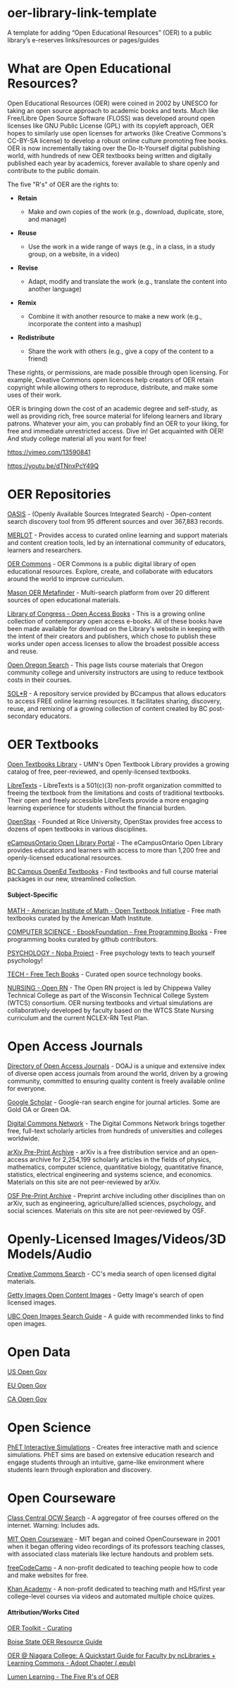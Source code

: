 # oer-library-link-template

A template for adding “Open Educational Resources” (OER) to a public library’s e-reserves links/resources or pages/guides

# What are Open Educational Resources?

Open Educational Resources (OER) were coined in 2002 by UNESCO for taking an open source approach to academic books and texts. Much like Free/Libre Open Source Software (FLOSS) was developed around open licenses like GNU Public License (GPL) with its copyleft approach, OER hopes to similarly use open licenses for artworks (like Creative Commons's CC-BY-SA license) to develop a robust online culture promoting free books. OER is now incrementally taking over the Do-It-Yourself digital publishing world, with hundreds of new OER textbooks being written and digitally published each year by academics, forever available to share openly and contribute to the public domain.

The five "R's" of OER are the rights to:

- **Retain**

  - Make and own copies of the work (e.g., download, duplicate, store, and manage)

- **Reuse**

  - Use the work in a wide range of ways (e.g., in a class, in a study group, on a website, in a video)

- **Revise**

  - Adapt, modify and translate the work (e.g., translate the content into another language)

- **Remix**

  - Combine it with another resource to make a new work (e.g., incorporate the content into a mashup)

- **Redistribute**

  - Share the work with others (e.g., give a copy of the content to a friend)

These rights, or permissions, are made possible through open licensing. For example, Creative Commons open licences help creators of OER retain copyright while allowing others to reproduce, distribute, and make some uses of their work.

OER is bringing down the cost of an academic degree and self-study, as well as providing rich, free source material for lifelong learners and library patrons. Whatever your aim, you can probably find an OER to your liking, for free and immediate unrestricted access. Dive in! Get acquainted with OER! And study college material all you want for free!

https://vimeo.com/13590841

https://youtu.be/dTNnxPcY49Q

# OER Repositories

[OASIS](https://oasis.geneseo.edu/index.php) - (Openly Available Sources Integrated Search) - Open-content search discovery tool from 95 different sources and over 367,883 records.

[MERLOT](https://merlot.org) - Provides access to curated online learning and support materials and content creation tools, led by an international community of educators, learners and researchers.

[OER Commons](https://oercommons.org) - OER Commons is a public digital library of open educational resources. Explore, create, and collaborate with educators around the world to improve curriculum.

[Mason OER Metafinder](https://oer.gmu.edu) - Multi-search platform from over 20 different sources of open educational materials.

[Library of Congress - Open Access Books](https://www.loc.gov/collections/open-access-books/) - This is a growing online collection of contemporary open access e-books. All of these books have been made available for download on the Library's website in keeping with the intent of their creators and publishers, which chose to publish these works under open access licenses to allow the broadest possible access and reuse.

[Open Oregon Search](https://openoregon.org/resources/) - This page lists course materials that Oregon community college and university instructors are using to reduce textbook costs in their courses.

[SOL\*R](https://solr.bccampus.ca/wp/) - A repository service provided by BCcampus that allows educators to access FREE online learning resources. It facilitates sharing, discovery, reuse, and remixing of a growing collection of content created by BC post-secondary educators.

# OER Textbooks

[Open Textbooks Library](https://open.umn.edu/opentextbooks) - UMN's Open Textbook Library provides a growing catalog of free, peer-reviewed, and openly-licensed textbooks.

[LibreTexts](https://libretexts.org) - LibreTexts is a 501(c)(3) non-profit organization committed to freeing the textbook from the limitations and costs of traditional textbooks. Their open and freely accessible LibreTexts provide a more engaging learning experience for students without the financial burden.

[OpenStax](https://openstax.org) - Founded at Rice University, OpenStax provides free access to dozens of open textbooks in various disciplines.

[eCampusOntario Open Library Portal](https://openlibrary.ecampusontario.ca) - The eCampusOntario Open Library provides educators and learners with access to more than 1,200 free and openly-licensed educational resources.

[BC Campus OpenEd Textbooks](https://open.bccampus.ca/browse-our-collection/find-open-textbooks/) - Find textbooks and full course material packages in our new, streamlined collection.

#### Subject-Specific

[MATH - American Institute of Math - Open Textbook Initiative](https://aimath.org/textbooks/) - Free math textbooks curated by the American Math Institute.

[COMPUTER SCIENCE - EbookFoundation - Free Programming Books](https://github.com/EbookFoundation/free-programming-books) - Free programming books curated by github contributors.

[PSYCHOLOGY - Noba Project](https://nobaproject.com) - Free psychology texts to teach yourself psychology!

[TECH - Free Tech Books](https://www.freetechbooks.com/) - Curated open source technology books.

[NURSING - Open RN](https://www.cvtc.edu/landing-pages/grants/open-rn) - The Open RN project is led by Chippewa Valley Technical College as part of the Wisconsin Technical College System (WTCS) consortium. OER nursing textbooks and virtual simulations are collaboratively developed by faculty based on the WTCS State Nursing curriculum and the current NCLEX-RN Test Plan.


# Open Access Journals

[Directory of Open Access Journals](https://doaj.org) - DOAJ is a unique and extensive index of diverse open access journals from around the world, driven by a growing community, committed to ensuring quality content is freely available online for everyone.

[Google Scholar](https://scholar.google.com) - Google-ran search engine for journal articles. Some are Gold OA or Green OA.

[Digital Commons Network](https://network.bepress.com) - The Digital Commons Network brings together free, full-text scholarly articles from hundreds of universities and colleges worldwide.

[arXiv Pre-Print Archive](https://arxiv.org) - arXiv is a free distribution service and an open-access archive for 2,254,199 scholarly articles in the fields of physics, mathematics, computer science, quantitative biology, quantitative finance, statistics, electrical engineering and systems science, and economics. Materials on this site are not peer-reviewed by arXiv.

[OSF Pre-Print Archive](https://osf.io/preprints/) - Preprint archive including other disciplines than on arXiv, such as engineering, agriculture/allied sciences, psychology, and social sciences. Materials on this site are not peer-reviewed by OSF.


# Openly-Licensed Images/Videos/3D Models/Audio

[Creative Commons Search](https://search.creativecommons.org) - CC's media search of open licensed digital materials.

[Getty Images Open Content Images](https://search.getty.edu/gateway/search?q=&cat=highlight&f=%22Open+Content+Images%22&rows=10&srt=a&dir=s&pg=1) - Getty Image's search of open licensed images.

[UBC Open Images Search Guide](https://copyright.ubc.ca/image-sources/) - A guide with recommended links to find open images.

# Open Data

[US Open Gov](https://data.gov/open-gov/)

[EU Open Gov](https://data.europa.eu/en)

[CA Open Gov](https://open.canada.ca/en/open-data)

# Open Science

[PhET Interactive Simulations](https://phet.colorado.edu) - Creates free interactive math and science simulations. PhET sims are based on extensive education research and engage students through an intuitive, game-like environment where students learn through exploration and discovery.

# Open Courseware

[Class Central OCW Search](https://classcentral.com) - A aggregator of free courses offered on the internet. Warning: Includes ads.

[MIT Open Courseware](https://ocw.mit.edu) - MIT began and coined OpenCourseware in 2001 when it began offering video recordings of its professors teaching classes, with associated class materials like lecture handouts and problem sets.

[freeCodeCamp](https://freecodecamp.org) - A non-profit dedicated to teaching people how to code and make websites for free.

[Khan Academy](https://khanacademy.org) - A non-profit dedicated to teaching math and HS/first year college-level courses via videos and automated multiple choice quizes.


#### Attribution/Works Cited

[OER Toolkit - Curating](https://tlp-lpa.ca/oer-toolkit/finding-curating)

[Boise State OER Resource Guide](https://guides.boisestate.edu/oer/collectionsandopentextbooks)

[OER @ Niagara College: A Quickstart Guide for Faculty by ncLibraries + Learning Commons - Adopt Chapter (.epub)](https://nclibraries.niagaracollege.ca/oer/adopt)

[Lumen Learning - The Five R's of OER](https://lumenlearning.zendesk.com/hc/en-us/articles/219255947-The-5Rs-of-OER)













